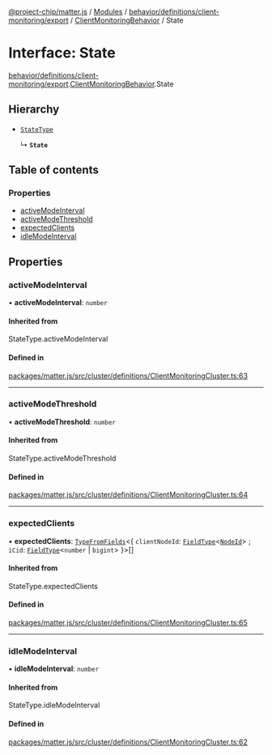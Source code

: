 [@project-chip/matter.js](../README.md) / [Modules](../modules.md) / [behavior/definitions/client-monitoring/export](../modules/behavior_definitions_client_monitoring_export.md) / [ClientMonitoringBehavior](../modules/behavior_definitions_client_monitoring_export.ClientMonitoringBehavior.md) / State

# Interface: State

[behavior/definitions/client-monitoring/export](../modules/behavior_definitions_client_monitoring_export.md).[ClientMonitoringBehavior](../modules/behavior_definitions_client_monitoring_export.ClientMonitoringBehavior.md).State

## Hierarchy

- [`StateType`](../modules/behavior_definitions_client_monitoring_export._internal_.md#statetype)

  ↳ **`State`**

## Table of contents

### Properties

- [activeModeInterval](behavior_definitions_client_monitoring_export.ClientMonitoringBehavior.State.md#activemodeinterval)
- [activeModeThreshold](behavior_definitions_client_monitoring_export.ClientMonitoringBehavior.State.md#activemodethreshold)
- [expectedClients](behavior_definitions_client_monitoring_export.ClientMonitoringBehavior.State.md#expectedclients)
- [idleModeInterval](behavior_definitions_client_monitoring_export.ClientMonitoringBehavior.State.md#idlemodeinterval)

## Properties

### activeModeInterval

• **activeModeInterval**: `number`

#### Inherited from

StateType.activeModeInterval

#### Defined in

[packages/matter.js/src/cluster/definitions/ClientMonitoringCluster.ts:63](https://github.com/project-chip/matter.js/blob/558e12c94a201592c28c7bc0743705360b3e5ca6/packages/matter.js/src/cluster/definitions/ClientMonitoringCluster.ts#L63)

___

### activeModeThreshold

• **activeModeThreshold**: `number`

#### Inherited from

StateType.activeModeThreshold

#### Defined in

[packages/matter.js/src/cluster/definitions/ClientMonitoringCluster.ts:64](https://github.com/project-chip/matter.js/blob/558e12c94a201592c28c7bc0743705360b3e5ca6/packages/matter.js/src/cluster/definitions/ClientMonitoringCluster.ts#L64)

___

### expectedClients

• **expectedClients**: [`TypeFromFields`](../modules/tlv_export.md#typefromfields)\<\{ `clientNodeId`: [`FieldType`](tlv_export.FieldType.md)\<[`NodeId`](../modules/datatype_export.md#nodeid)\> ; `iCid`: [`FieldType`](tlv_export.FieldType.md)\<`number` \| `bigint`\>  }\>[]

#### Inherited from

StateType.expectedClients

#### Defined in

[packages/matter.js/src/cluster/definitions/ClientMonitoringCluster.ts:65](https://github.com/project-chip/matter.js/blob/558e12c94a201592c28c7bc0743705360b3e5ca6/packages/matter.js/src/cluster/definitions/ClientMonitoringCluster.ts#L65)

___

### idleModeInterval

• **idleModeInterval**: `number`

#### Inherited from

StateType.idleModeInterval

#### Defined in

[packages/matter.js/src/cluster/definitions/ClientMonitoringCluster.ts:62](https://github.com/project-chip/matter.js/blob/558e12c94a201592c28c7bc0743705360b3e5ca6/packages/matter.js/src/cluster/definitions/ClientMonitoringCluster.ts#L62)
